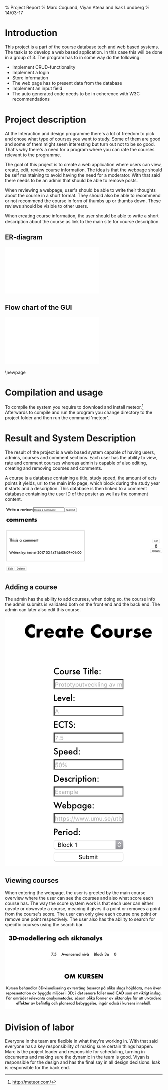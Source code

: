 % Project Report
% Marc Coquand, Viyan Ateaa and Isak Lundberg
% 14/03-17

# Introduction

This project is a part of the course database tech and web based systems. The
task is to develop a web based application. In this case this will be done in a
group of 3. The program has to in some way do the following:

* Implement CRUD-functionality
* Implement a login
* Store information 
* The web page has to present data from the database
* Implement an input field 
* The auto generated code needs to be in coherence with W3C recommendations


# Project description

At the Interaction and design programme there's a lot of freedom to pick and chose
what type of courses you want to study. Some of them are good and some of them
might seem interesting but turn out not to be so good. That's why there's a need
for a program where you can rate the courses relevant to the programme. 

The goal of this project is to create a web application where users can view,
create, edit, review course information. The idea is that the webpage should be
self maintaining to avoid having the need for a moderator. With that said there
needs to be an admin that should be able to remove posts.

When reviewing a webpage, user's should be able to write their thoughts about
the course in a short format. They should also be able to recommend or not
recommend the course in form of thumbs up or thumbs down. These reviews should
be visible to other users.

When creating course information, the user should be able to write a short
description about the course as link to the main site for course description.


## ER-diagram

![ER-diagram](Systembeskrivning.pdf)

## Flow chart of the GUI

![Flow Chart](Flowchart.pdf)

\newpage

# Compilation and usage

To compile the system you require to download and install meteor.[^1]
Afterwards to compile and run the program you change directory to the project
folder and then run the command 'meteor'.

[^1]: http://meteor.com/

# Result and System Description

The result of the project is a web based system capable of having users, admins,
courses and comment sections. Each user has the ability to view, rate and
comment courses whereas admin is capable of also editing, creating and removing
courses and comments.

A course is a database containing a title, study speed, the amount of ects
points it yields, url to the main info page, which block during the study year
it starts and a description. This database is then linked to a comment database
containing the user ID of the poster as well as the comment content.

![The comment section](commentsection.png)

## Adding a course

The admin has the ability to add courses, when doing so, the course info the
admin submits is validated both on the front end and the back end. The admin can
later also edit this course.

![The create course view](coursecreate.png)

## Viewing courses

When entering the webpage, the user is greeted by the main course overview where
the user can see the courses and also what score each course
has. The way the score system work is that each user can either upvote or
downvote a course, meaning it gives it a point or removes a point from the
course's score. The user can only give each course one point or remove one point
respectively. The user also has the ability to search for specific courses using
the search bar.

![An example of course information](courseinfo.png)

# Division of labor

Everyone in the team are flexible in what they're working in. With that said
everyone has a key responsibility of making sure certain things happen. Marc is
the project leader and responsible for scheduling, turning in documents and
making sure the dynamic in the team is good. Viyan is responsible for the design
and has the final say in all design decisions. Isak is responsible for the back
end.
